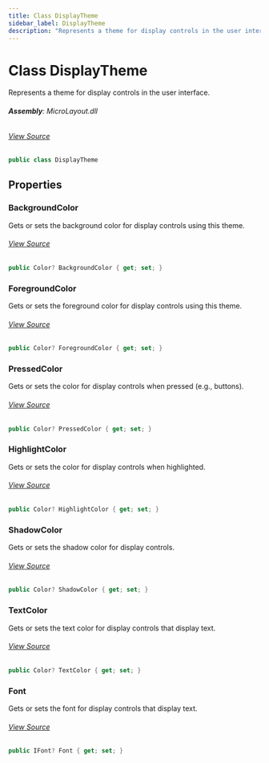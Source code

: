 ```yaml
---
title: Class DisplayTheme
sidebar_label: DisplayTheme
description: "Represents a theme for display controls in the user interface."
---
```

# Class DisplayTheme
Represents a theme for display controls in the user interface.

###### **Assembly**: MicroLayout.dll
###### [View Source](https://github.com/WildernessLabs/Meadow.Foundation.git/blob/develop/Source/Meadow.Foundation.Libraries_and_Frameworks/Graphics.MicroLayout/Driver/DisplayTheme.cs#L6)
```csharp title="Declaration"
public class DisplayTheme
```
## Properties
### BackgroundColor
Gets or sets the background color for display controls using this theme.
###### [View Source](https://github.com/WildernessLabs/Meadow.Foundation.git/blob/develop/Source/Meadow.Foundation.Libraries_and_Frameworks/Graphics.MicroLayout/Driver/DisplayTheme.cs#L11)
```csharp title="Declaration"
public Color? BackgroundColor { get; set; }
```
### ForegroundColor
Gets or sets the foreground color for display controls using this theme.
###### [View Source](https://github.com/WildernessLabs/Meadow.Foundation.git/blob/develop/Source/Meadow.Foundation.Libraries_and_Frameworks/Graphics.MicroLayout/Driver/DisplayTheme.cs#L16)
```csharp title="Declaration"
public Color? ForegroundColor { get; set; }
```
### PressedColor
Gets or sets the color for display controls when pressed (e.g., buttons).
###### [View Source](https://github.com/WildernessLabs/Meadow.Foundation.git/blob/develop/Source/Meadow.Foundation.Libraries_and_Frameworks/Graphics.MicroLayout/Driver/DisplayTheme.cs#L21)
```csharp title="Declaration"
public Color? PressedColor { get; set; }
```
### HighlightColor
Gets or sets the color for display controls when highlighted.
###### [View Source](https://github.com/WildernessLabs/Meadow.Foundation.git/blob/develop/Source/Meadow.Foundation.Libraries_and_Frameworks/Graphics.MicroLayout/Driver/DisplayTheme.cs#L26)
```csharp title="Declaration"
public Color? HighlightColor { get; set; }
```
### ShadowColor
Gets or sets the shadow color for display controls.
###### [View Source](https://github.com/WildernessLabs/Meadow.Foundation.git/blob/develop/Source/Meadow.Foundation.Libraries_and_Frameworks/Graphics.MicroLayout/Driver/DisplayTheme.cs#L31)
```csharp title="Declaration"
public Color? ShadowColor { get; set; }
```
### TextColor
Gets or sets the text color for display controls that display text.
###### [View Source](https://github.com/WildernessLabs/Meadow.Foundation.git/blob/develop/Source/Meadow.Foundation.Libraries_and_Frameworks/Graphics.MicroLayout/Driver/DisplayTheme.cs#L36)
```csharp title="Declaration"
public Color? TextColor { get; set; }
```
### Font
Gets or sets the font for display controls that display text.
###### [View Source](https://github.com/WildernessLabs/Meadow.Foundation.git/blob/develop/Source/Meadow.Foundation.Libraries_and_Frameworks/Graphics.MicroLayout/Driver/DisplayTheme.cs#L41)
```csharp title="Declaration"
public IFont? Font { get; set; }
```
